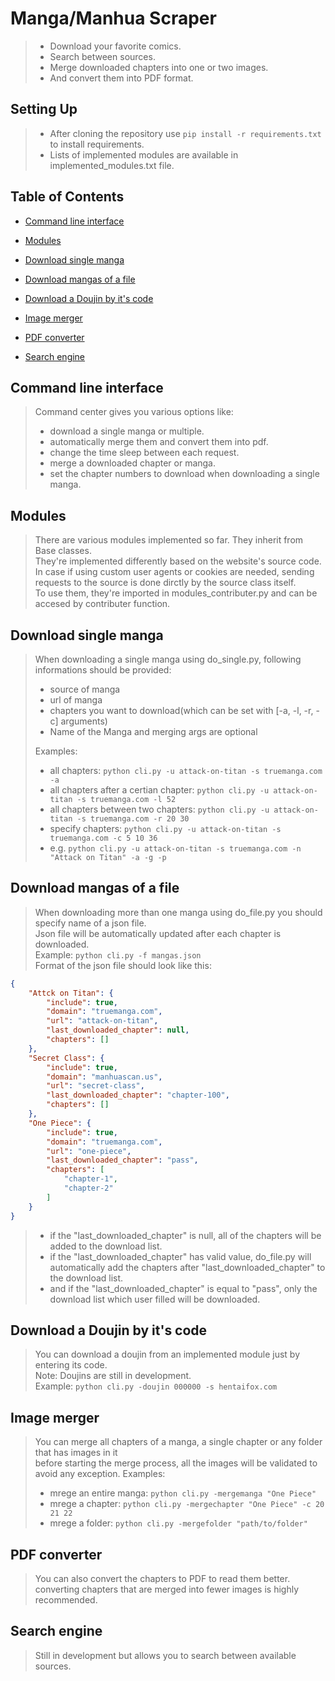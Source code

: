 # Manga/Manhua Scraper

> - Download your favorite comics.
> - Search between sources.
> - Merge downloaded chapters into one or two images.
> - And convert them into PDF format.

## Setting Up

> - After cloning the repository use ```pip install -r requirements.txt``` to install requirements.
> - Lists of implemented modules are available in implemented_modules.txt file.

## Table of Contents

- [Command line interface](#command-line-interface)

- [Modules](#modules)

- [Download single manga](#download-single-manga)

- [Download mangas of a file](#download-mangas-of-a-file)

- [Download a Doujin by it's code](#download-a-doujin-by-its-code)

- [Image merger](#image-merger)

- [PDF converter](#pdf-converter)

- [Search engine](#search-engine)

## Command line interface
>
> Command center gives you various options like:
>
> - download a single manga or multiple.
> - automatically merge them and convert them into pdf.
> - change the time sleep between each request.
> - merge a downloaded chapter or manga.
> - set the chapter numbers to download when downloading a single manga.

## Modules
>
> There are various modules implemented so far. They inherit from Base classes.  
> They're implemented differently based on the website's source code.  
> In case if using custom user agents or cookies are needed, sending requests to the source is done dirctly by the source class itself.  
> To use them, they're imported in modules_contributer.py and can be accesed by contributer function.

## Download single manga
>
> When downloading a single manga using do_single.py, following informations should be provided:
>
> - source of manga
> - url of manga
> - chapters you want to download(which can be set with [-a, -l, -r, -c] arguments)
> - Name of the Manga and merging args are optional  
>
> Examples:
>
> - all chapters: ```python cli.py -u attack-on-titan -s truemanga.com -a```  
> - all chapters after a certian chapter: ```python cli.py -u attack-on-titan -s truemanga.com -l 52```  
> - all chapters between two chapters: ```python cli.py -u attack-on-titan -s truemanga.com -r 20 30```  
> - specify chapters: ```python cli.py -u attack-on-titan -s truemanga.com -c 5 10 36```  
> - e.g. ```python cli.py -u attack-on-titan -s truemanga.com -n "Attack on Titan" -a -g -p```

## Download mangas of a file
>
> When downloading more than one manga using do_file.py you should specify name of a json file.  
> Json file will be automatically updated after each chapter is downloaded.  
> Example: ```python cli.py -f mangas.json```  
> Format of the json file should look like this:

```json
{
    "Attck on Titan": {
        "include": true,
        "domain": "truemanga.com",
        "url": "attack-on-titan",
        "last_downloaded_chapter": null,
        "chapters": []
    },
    "Secret Class": {
        "include": true,
        "domain": "manhuascan.us",
        "url": "secret-class",
        "last_downloaded_chapter": "chapter-100",
        "chapters": []
    },
    "One Piece": {
        "include": true,
        "domain": "truemanga.com",
        "url": "one-piece",
        "last_downloaded_chapter": "pass",
        "chapters": [
            "chapter-1",
            "chapter-2"
        ]
    }
}
```

> - if the "last_downloaded_chapter" is null, all of the chapters will be added to the download list.  
> - if the "last_downloaded_chapter" has valid value, do_file.py will automatically add the chapters after "last_downloaded_chapter" to the download list.  
> - and if the "last_downloaded_chapter" is equal to "pass", only the download list which user filled will be downloaded.

## Download a Doujin by it's code
>
> You can download a doujin from an implemented module just by entering its code.  
> Note: Doujins are still in development.  
> Example: ```python cli.py -doujin 000000 -s hentaifox.com```  

## Image merger
>
> You can merge all chapters of a manga, a single chapter or any folder that has images in it  
> before starting the merge process, all the images will be validated to avoid any exception.
> Examples:
>
> - mrege an entire manga: ```python cli.py -mergemanga "One Piece"```  
> - mrege a chapter: ```python cli.py -mergechapter "One Piece" -c 20 21 22```  
> - mrege a folder: ```python cli.py -mergefolder "path/to/folder"```  

## PDF converter
>
> You can also convert the chapters to PDF to read them better.  
> converting chapters that are merged into fewer images is highly recommended.

## Search engine
>
> Still in development but allows you to search between available sources.
